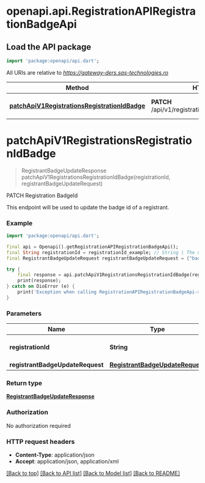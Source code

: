 # openapi.api.RegistrationAPIRegistrationBadgeApi

## Load the API package
```dart
import 'package:openapi/api.dart';
```

All URIs are relative to *https://gateway-ders.sas-technologies.ro*

Method | HTTP request | Description
------------- | ------------- | -------------
[**patchApiV1RegistrationsRegistrationIdBadge**](RegistrationAPIRegistrationBadgeApi.md#patchapiv1registrationsregistrationidbadge) | **PATCH** /api/v1/registrations/{registrationId}/badge | PATCH Registration BadgeId


# **patchApiV1RegistrationsRegistrationIdBadge**
> RegistrantBadgeUpdateResponse patchApiV1RegistrationsRegistrationIdBadge(registrationId, registrantBadgeUpdateRequest)

PATCH Registration BadgeId

This endpoint will be used to update the badge id of a registrant.

### Example
```dart
import 'package:openapi/api.dart';

final api = Openapi().getRegistrationAPIRegistrationBadgeApi();
final String registrationId = registrationId_example; // String | The uuid of the registration
final RegistrantBadgeUpdateRequest registrantBadgeUpdateRequest = {"badgeId":"string"}; // RegistrantBadgeUpdateRequest | 

try {
    final response = api.patchApiV1RegistrationsRegistrationIdBadge(registrationId, registrantBadgeUpdateRequest);
    print(response);
} catch on DioError (e) {
    print('Exception when calling RegistrationAPIRegistrationBadgeApi->patchApiV1RegistrationsRegistrationIdBadge: $e\n');
}
```

### Parameters

Name | Type | Description  | Notes
------------- | ------------- | ------------- | -------------
 **registrationId** | **String**| The uuid of the registration | 
 **registrantBadgeUpdateRequest** | [**RegistrantBadgeUpdateRequest**](RegistrantBadgeUpdateRequest.md)|  | [optional] 

### Return type

[**RegistrantBadgeUpdateResponse**](RegistrantBadgeUpdateResponse.md)

### Authorization

No authorization required

### HTTP request headers

 - **Content-Type**: application/json
 - **Accept**: application/json, application/xml

[[Back to top]](#) [[Back to API list]](../README.md#documentation-for-api-endpoints) [[Back to Model list]](../README.md#documentation-for-models) [[Back to README]](../README.md)

